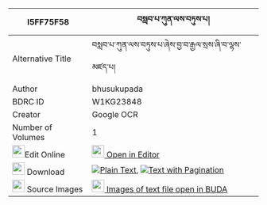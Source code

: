 |I5FF75F58|བསླབ་པ་ཀུན་ལས་བཏུས་པ། 
| --- | --- 
|Alternative Title |བསླབ་པ་ཀུན་ལས་བཏུས་པ་ཞེས་བྱ་བ་རྒྱལ་སྲས་ཞི་བ་ལྷས་མཛད་པ།
|Author| bhusukupada
|BDRC ID | W1KG23848
|Creator | Google OCR
|Number of Volumes| 1
|<img width="25" src="https://img.icons8.com/color/25/000000/edit-property.png">Edit Online| [<img width="25" src="https://avatars.githubusercontent.com/u/45091458?s=200&v=4"> Open in Editor](http://editor.openpecha.org/I5FF75F58)
|<img width="25" src="https://img.icons8.com/fluent/48/000000/download-2.png"/>  Download | [![](https://img.icons8.com/color/20/000000/txt.png)Plain Text](https://github.com/Openpecha/I5FF75F58/releases/download/v1/labpa_kun_la_sa_tupa_plain_I5FF75F58.zip), [![](https://img.icons8.com/color/20/000000/txt.png)Text with Pagination](https://github.com/Openpecha/I5FF75F58/releases/download/v1/labpa_kun_la_sa_tupa_pages_I5FF75F58.zip)
|<img width="25" src="https://img.icons8.com/plasticine/100/000000/pictures-folder.png"/>  Source Images | [<img width="25" src="https://library.bdrc.io/icons/BUDA-small.svg"> Images of text file open in BUDA](https://library.bdrc.io/show/bdr:W1KG23848)